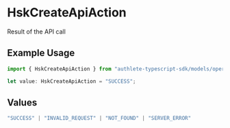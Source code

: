 # HskCreateApiAction

Result of the API call

## Example Usage

```typescript
import { HskCreateApiAction } from "authlete-typescript-sdk/models/operations";

let value: HskCreateApiAction = "SUCCESS";
```

## Values

```typescript
"SUCCESS" | "INVALID_REQUEST" | "NOT_FOUND" | "SERVER_ERROR"
```